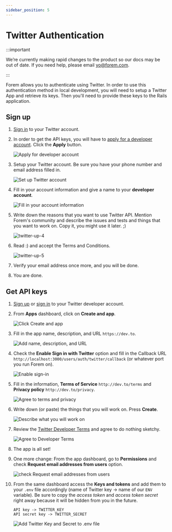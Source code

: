 ```yaml
---
sidebar_position: 5
---
```


# Twitter Authentication

:::important

We’re currently making rapid changes to the product so our docs may be out of date. If you need help, please email [yo@forem.com](mailto:yo@forem.com).

:::

Forem allows you to authenticate using Twitter. In order to use this
authentication method in local development, you will need to setup a Twitter App
and retrieve its keys. Then you'll need to provide these keys to the Rails
application.

## Sign up

1. [Sign in](https://developer.twitter.com/apps) to your Twitter account.

2. In order to get the API keys, you will have to
   [apply for a developer account](https://developer.twitter.com/en/apply-for-access).
   Click the **Apply** button.

   ![Apply for developer account](/img/docs/backend/twitter-apply-account.png)

3. Setup your Twitter account. Be sure you have your phone number and email
   address filled in.

   ![Set up Twitter account](/img/docs/backend/twitter-account-setup.png)

4. Fill in your account information and give a name to your **developer
   account**.

   ![Fill in your account information](/img/docs/backend/twitter-account-info.png)

5. Write down the reasons that you want to use Twitter API. Mention Forem's
   community and describe the issues and tests and things that you want to work
   on. Copy it, you might use it later. ;)

   ![twitter-up-4](/img/docs/backend/twitter-api-reasons.png)

6. Read :) and accept the Terms and Conditions.

   ![twitter-up-5](/img/docs/backend/twitter-terms.png)

7. Verify your email address once more, and you will be done.

8. You are done.

## Get API keys

1. [Sign up](#twitter-sign-up) or [sign in](https://developer.twitter.com/apps)
   to your Twitter developer account.

2. From **Apps** dashboard, click on **Create and app**.

   ![Click Create and app](/img/docs/backend/twitter-createapp.png)

3. Fill in the app name, description, and URL `https://dev.to`.

   ![Add name, description, and URL](/img/docs/backend/twitter-descript.png)

4. Check the **Enable Sign in with Twitter** option and fill in the Callback URL
   `http://localhost:3000/users/auth/twitter/callback` (or whatever port you run
   Forem on).

   ![Enable sign-in](/img/docs/backend/twitter-enable.png)

5. Fill in the information, **Terms of Service** `http://dev.to/terms` and
   **Privacy policy** `http://dev.to/privacy`.

   ![Agree to terms and privacy](/img/docs/backend/twitter-privacy.png)

6. Write down (or paste) the things that you will work on. Press **Create**.

   ![Describe what you will work on](/img/docs/backend/twitter-work.png)

7. Review the
   [Twitter Developer Terms](https://developer.twitter.com/en/developer-terms/agreement-and-policy.html)
   and agree to do nothing sketchy.

   ![Agree to Developer Terms](/img/docs/backend/twitter-developer-terms.png)

8. The app is all set!

9. One more change: From the app dashboard, go to **Permissions** and check
   **Request email addresses from users** option.

   ![check Request email addresses from users](/img/docs/backend/twitter-email-request.png)

10. From the same dashboard access the **Keys and tokens** and add them to your
    `.env` file accordingly (name of Twitter key -> name of our `ENV` variable).
    Be sure to copy the _access token_ and _access token secret_ right away
    because it will be hidden from you in the future.

    ```text
    API key -> TWITTER_KEY
    API secret key -> TWITTER_SECRET
    ```

    ![Add Twitter Key and Secret to .env file](/img/docs/backend/twitter-env.png)
